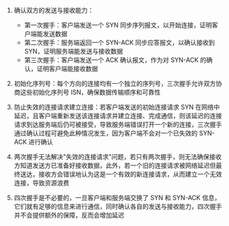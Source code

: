 1. 确认双方的发送与接收能力：

   - 第一次握手：客户端发送一个 SYN 同步序列报文，以开始连接，证明客户端能发送数据
   - 第二次握手：服务端返回一个 SYN-ACK 同步应答报文，以确认接收到 SYN，证明服务端能发送与接收数据
   - 第三次握手：客户端发送一个 ACK 确认报文，作为对 SYN-ACK 的确认，证明客户端能接收数据

2. 初始化序列号：每个方向的连接均有一个独立的序列号，三次握手允许双方协商这些初始化序列号 ISN，确保数据传输顺序和可靠性
3. 防止失效的连接请求建立连接：若客户端发送的初始连接请求 SYN 在网络中延迟，且客户端重新发送该连接请求并建立连接、完成通信，则该延迟的连接请求到达服务端后仍可被接受，导致服务端错误打开一个新的连接，三次握手通过确认过程可避免此种情况发生，因为客户端不会对一个已失效的 SYN-ACK 进行确认
4. 两次握手无法解决"失效的连接请求"问题，若只有两次握手，则无法确保接收方知道发送方已准备好接收数据，此外，若一个旧的连接请求被网络延迟但最终送达，接收方会错误地认为这是一个有效的新连接请求，从而建立一个无效连接，导致资源浪费
5. 四次握手是不必要的，一旦客户端和服务端交换了 SYN 和 SYN-ACK 信息，它们就有足够的信息来进行通信，同时确认各自的发送与接收能力，四次握手并不会提供额外的保障，反而会增加延迟
